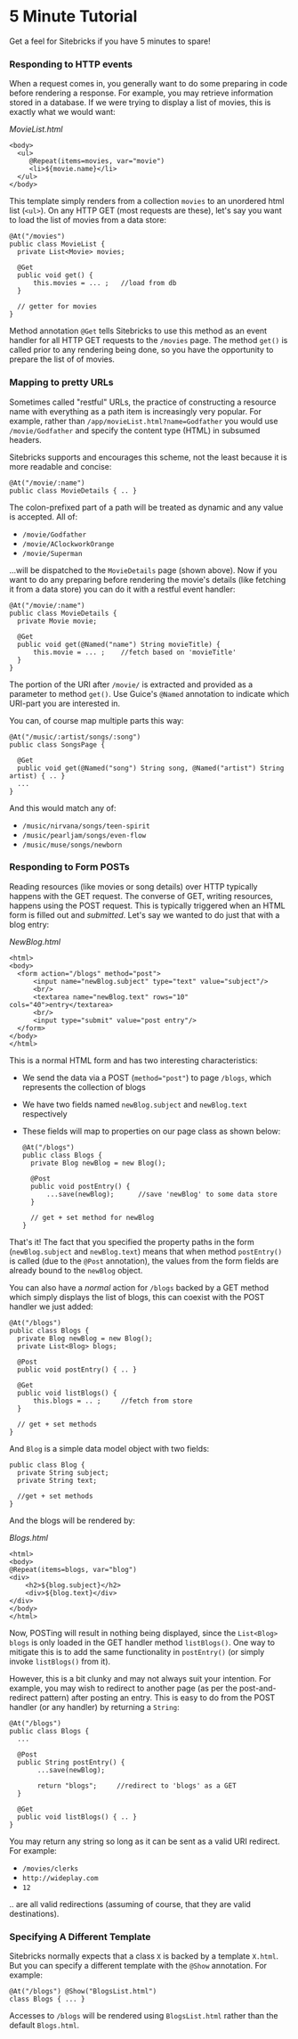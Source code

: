 <meta noindex>

# 5 Minute Tutorial

Get a feel for Sitebricks if you have 5 minutes to spare!

### Responding to HTTP events

When a request comes in, you generally want to do some preparing in code before rendering a response. For example, you may retrieve information stored in a database. If we were trying to display a list of movies, this is exactly what we would want:

*MovieList.html*

    <body>
      <ul>
         @Repeat(items=movies, var="movie")
         <li>${movie.name}</li>
      </ul>
    </body>

This template simply renders from a collection `movies` to an unordered html list (`<ul>`). On any HTTP GET (most requests are these), let's say you want to load the list of movies from a data store:

    @At("/movies")
    public class MovieList {
      private List<Movie> movies;

      @Get
      public void get() {
          this.movies = ... ;   //load from db
      }

      // getter for movies
    }

Method annotation `@Get` tells Sitebricks to use this method as an event handler for all HTTP GET requests to the `/movies` page. The method `get()` is called prior to any rendering being done, so you have the opportunity to prepare the list of of movies.

### Mapping to pretty URLs

Sometimes called "restful" URLs, the practice of constructing a resource name with everything as a path item is increasingly very popular. For example, rather than `/app/movieList.html?name=Godfather` you would use `/movie/Godfather` and specify the content type (HTML) in subsumed headers.

Sitebricks supports and encourages this scheme, not the least because it is more readable and concise:

    @At("/movie/:name")
    public class MovieDetails { .. }

The colon-prefixed part of a path will be treated as dynamic and any value is accepted. All of:

  * `/movie/Godfather`
  * `/movie/AClockworkOrange`
  * `/movie/Superman`

...will be dispatched to the `MovieDetails` page (shown above). Now if you want to do any preparing before rendering the movie's details (like fetching it from a data store) you can do it with a restful event handler:

    @At("/movie/:name")
    public class MovieDetails {
      private Movie movie;

      @Get
      public void get(@Named("name") String movieTitle) {
          this.movie = ... ;    //fetch based on 'movieTitle'
      }
    }

The portion of the URI after `/movie/` is extracted and provided as a parameter to method `get()`. Use Guice's `@Named` annotation to indicate which URI-part you are interested in.

You can, of course map multiple parts this way:

    @At("/music/:artist/songs/:song")
    public class SongsPage {

      @Get
      public void get(@Named("song") String song, @Named("artist") String artist) { .. }
      ...
    }

And this would match any of:
  * `/music/nirvana/songs/teen-spirit`
  * `/music/pearljam/songs/even-flow`
  * `/music/muse/songs/newborn`

### Responding to Form POSTs

Reading resources (like movies or song details) over HTTP typically happens with the GET request. The converse of GET, writing resources, happens using the POST request. This is typically triggered when an HTML form is filled out and _submitted_. Let's say we wanted to do just that with a blog entry:

*NewBlog.html*

    <html>
    <body>
      <form action="/blogs" method="post">
          <input name="newBlog.subject" type="text" value="subject"/>
          <br/>
          <textarea name="newBlog.text" rows="10" cols="40">entry</textarea>
          <br/>
          <input type="submit" value="post entry"/>
      </form>
    </body>
    </html>

This is a normal HTML form and has two interesting characteristics:

  * We send the data via a POST (`method="post"`) to page `/blogs`, which represents the collection of blogs
  * We have two fields named `newBlog.subject` and `newBlog.text` respectively
  * These fields will map to properties on our page class as shown below:

        @At("/blogs")
        public class Blogs {
          private Blog newBlog = new Blog();

          @Post
          public void postEntry() {
              ...save(newBlog);      //save 'newBlog' to some data store
          }

          // get + set method for newBlog
        }

That's it! The fact that you specified the property paths in the form (`newBlog.subject` and `newBlog.text`) means that when method `postEntry()` is called (due to the `@Post` annotation), the values from the form fields are already bound to the `newBlog` object.

You can also have a _normal_ action for `/blogs` backed by a GET method which simply displays the list of blogs, this can coexist with the POST handler we just added:

    @At("/blogs")
    public class Blogs {
      private Blog newBlog = new Blog();
      private List<Blog> blogs;

      @Post
      public void postEntry() { .. }

      @Get
      public void listBlogs() {
          this.blogs = .. ;     //fetch from store
      }

      // get + set methods
    }

And `Blog` is a simple data model object with two fields:

    public class Blog {
      private String subject;
      private String text;

      //get + set methods
    }

And the blogs will be rendered by:

*Blogs.html*

    <html>
    <body>
    @Repeat(items=blogs, var="blog")
    <div>
        <h2>${blog.subject}</h2>
        <div>${blog.text}</div>
    </div>
    </body>
    </html>

Now, POSTing will result in nothing being displayed, since the `List<Blog> blogs` is only loaded in the GET handler method `listBlogs()`. One way to mitigate this is to add the same functionality in `postEntry()` (or simply invoke `listBlogs()` from it).

However, this is a bit clunky and may not always suit your intention. For example, you may wish to redirect to another page (as per the post-and-redirect pattern) after posting an entry. This is easy to do from the POST handler (or any handler) by returning a `String`:

    @At("/blogs")
    public class Blogs {
      ...

      @Post
      public String postEntry() {
           ...save(newBlog);

           return "blogs";     //redirect to 'blogs' as a GET
      }

      @Get
      public void listBlogs() { .. }
    }

You may return any string so long as it can be sent as a valid URI redirect. For example:

  * `/movies/clerks`
  * `http://wideplay.com`
  * `12`

.. are all valid redirections (assuming of course, that they are valid destinations).


### Specifying A Different Template

Sitebricks normally expects that a class `X` is backed by a template `X.html`.  But you can specify a different template with the `@Show` annotation.  For example:

    @At("/blogs") @Show("BlogsList.html")
    class Blogs { ... }

Accesses to `/blogs` will be rendered using `BlogsList.html` rather than the default `Blogs.html`.
